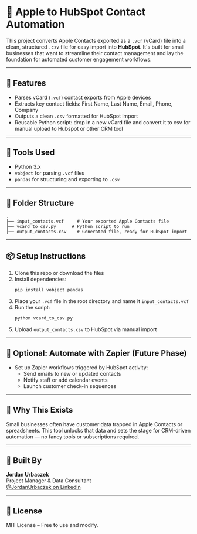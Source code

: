 # 📇 Apple to HubSpot Contact Automation

This project converts Apple Contacts exported as a `.vcf` (vCard) file into a clean, structured `.csv` file for easy import into **HubSpot**. It's built for small businesses that want to streamline their contact management and lay the foundation for automated customer engagement workflows.

---

## 🚀 Features
- Parses vCard (`.vcf`) contact exports from Apple devices
- Extracts key contact fields: First Name, Last Name, Email, Phone, Company
- Outputs a clean `.csv` formatted for HubSpot import
- Reusable Python script: drop in a new vCard file and convert it to csv for manual upload to Hubspot or other CRM tool

---

## 🧰 Tools Used
- Python 3.x
- `vobject` for parsing `.vcf` files
- `pandas` for structuring and exporting to `.csv`

---

## 📂 Folder Structure
```
.
├── input_contacts.vcf     # Your exported Apple Contacts file
├── vcard_to_csv.py      # Python script to run
├── output_contacts.csv    # Generated file, ready for HubSpot import
```

---

## 📦 Setup Instructions
1. Clone this repo or download the files
2. Install dependencies:
   ```bash
   pip install vobject pandas
   ```
3. Place your `.vcf` file in the root directory and name it `input_contacts.vcf`
4. Run the script:
   ```bash
   python vcard_to_csv.py
   ```
5. Upload `output_contacts.csv` to HubSpot via manual import

---

## 🔁 Optional: Automate with Zapier (Future Phase)
- Set up Zapier workflows triggered by HubSpot activity:
  - Send emails to new or updated contacts
  - Notify staff or add calendar events
  - Launch customer check-in sequences

---

## 🧠 Why This Exists
Small businesses often have customer data trapped in Apple Contacts or spreadsheets.
This tool unlocks that data and sets the stage for CRM-driven automation — no fancy tools or subscriptions required.

---

## 👤 Built By
**Jordan Urbaczek**  
Project Manager & Data Consultant  
[@JordanUrbaczek on LinkedIn](https://www.linkedin.com/in/jordanurbaczek/)

---

## 📄 License
MIT License – Free to use and modify.

